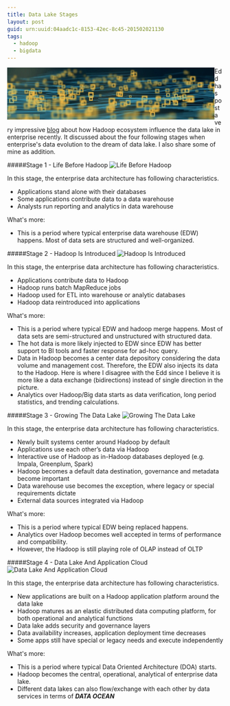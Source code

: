 ```yaml
---
title: Data Lake Stages 
layout: post
guid: urn:uuid:04aadc1c-8153-42ec-8c45-201502021130
tags:
  - hadoop
  - bigdata
---
```

<img src="/images/datalake.png" alt="avatar" align ="left" /> Edd has post a very impressive [blog](http://www.forbes.com/sites/edddumbill/2014/01/14/the-data-lake-dream/) about how Hadoop ecosystem influence the data lake in enterprise recently. It discussed about the four following stages when enterprise's data evolution  to the dream of data lake. I also share some of mine as addition.

#####Stage 1 - Life Before Hadoop
![Life Before Hadoop](http://b-i.forbesimg.com/edddumbill/files/2014/01/stage1.png "Life Before Hadoop")

In this stage, the enterprise data architecture has following characteristics.
* Applications stand alone with their databases
* Some applications contribute data to a data warehouse
* Analysts run reporting and analytics in data warehouse

What's more:
* This is a period where typical enterprise data warehouse (EDW) happens. Most of data sets are structured and well-organized. 

#####Stage 2 - Hadoop Is Introduced
![Hadoop Is Introduced](http://b-i.forbesimg.com/edddumbill/files/2014/01/stage2.png "Hadoop Is Introduced")

In this stage, the enterprise data architecture has following characteristics.
* Applications contribute data to Hadoop
* Hadoop runs batch MapReduce jobs
* Hadoop used for ETL into warehouse or analytic databases
* Hadoop data reintroduced into applications

What's more:
* This is a period where typical EDW and hadoop merge happens. Most of data sets are semi-structured and unstructured with structured data. 
* The hot data is more likely injected to EDW since EDW has better support to BI tools and faster response for ad-hoc query.
* Data in Hadoop becomes a center data depository considering the data volume and management cost. Therefore, the EDW also injects its data to the Hadoop. Here is where I disagree with the Edd since I believe it is more like a data exchange (bidirections) instead of single direction in the picture.
* Analytics over Hadoop/Big data starts as data verification, long period statistics, and trending calculations.

#####Stage 3 - Growing The Data Lake
![Growing The Data Lake](http://b-i.forbesimg.com/edddumbill/files/2014/01/stage3.png "Growing The Data Lake")

In this stage, the enterprise data architecture has following characteristics.
* Newly built systems center around Hadoop by default
* Applications use each other’s data via Hadoop
* Interactive use of Hadoop as in-Hadoop databases deployed (e.g. Impala, Greenplum, Spark)
* Hadoop becomes a default data destination, governance and metadata become important
* Data warehouse use becomes the exception, where legacy or special requirements dictate
* External data sources integrated via Hadoop

What's more:
* This is a period where typical EDW being replaced happens. 
* Analytics over Hadoop becomes well accepted in terms of performance and compatibility.
* However, the Hadoop is still playing role of OLAP instead of OLTP

#####Stage 4 - Data Lake And Application Cloud
![Data Lake And Application Cloud](http://b-i.forbesimg.com/edddumbill/files/2014/01/stage4.png "Data Lake And Application Cloud")

In this stage, the enterprise data architecture has following characteristics.
* New applications are built on a Hadoop application platform around the data lake
* Hadoop matures as an elastic distributed data computing platform, for both operational and analytical functions
* Data lake adds security and governance layers
* Data availability increases, application deployment time decreases
* Some apps still have special or legacy needs and execute independently

What's more:
* This is a period where typical Data Oriented Architecture (DOA) starts.
* Hadoop becomes the central, operational, analytical of enterprise data lake.
* Different data lakes can also flow/exchange with each other by data services in terms of **_DATA OCEAN_**